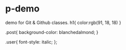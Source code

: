 # p-demo
demo for Git  &amp; Github classes.
 h1{
    color:rgb(91, 18, 18)
 }

 .post{
    background-color: blanchedalmond;
 }

 .user{
    font-style: italic;
 };
